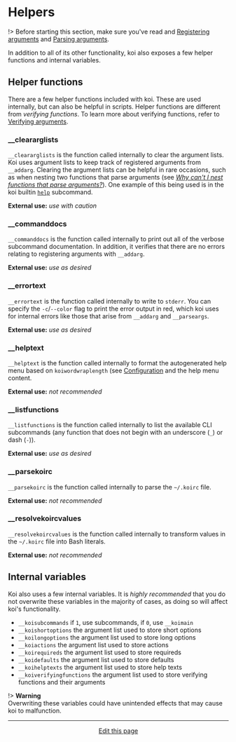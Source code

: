 # Helpers
!> Before starting this section, make sure you've read and [Registering arguments](/registering_arguments) and [Parsing arguments](/parsing_arguments).

In addition to all of its other functionality, koi also exposes a few helper functions and internal variables.

## Helper functions
There are a few helper functions included with koi. These are used internally, but can also be helpful in scripts. Helper functions are different from _verifying functions_. To learn more about verifying functions, refer to [Verifying arguments](/verifying_arguments?id=verifying-functions).

### __cleararglists

`__cleararglists` is the function called internally to clear the argument lists. Koi uses argument lists to keep track of registered arguments from `__addarg`. Clearing the argument lists can be helpful in rare occasions, such as when nesting two functions that parse arguments (see *[Why can't I nest functions that parse arguments?](/faq?id=why-can39t-i-nest-functions-that-parse-arguments)*). One example of this being used is in the koi builtin [`help`](/using_subcommands?id=help) subcommand.

**External use:** _use with caution_

### __commanddocs

`__commanddocs` is the function called internally to print out all of the verbose subcommand documentation. In addition, it verifies that there are no errors relating to registering arguments with `__addarg`. 

**External use:** _use as desired_

### __errortext

`__errortext` is the function called internally to write to `stderr`. You can specify the `-c`/`--color` flag to print the error output in red, which koi uses for internal errors like those that arise from `__addarg` and `__parseargs`.

**External use:** _use as desired_

### __helptext

`__helptext` is the function called internally to format the autogenerated help menu based on `koiwordwraplength` (see [Configuration](/configuration) and the help menu content.

**External use:** _not recommended_

### __listfunctions

`__listfunctions` is the function called internally to list the available CLI subcommands (any function that does not begin with an underscore (`_`) or dash (`-`)).

**External use:** _use as desired_

### __parsekoirc

`__parsekoirc` is the function called internally to parse the `~/.koirc` file.

**External use:** _not recommended_

### __resolvekoircvalues

`__resolvekoircvalues` is the function called internally to transform values in the `~/.koirc` file into Bash literals.

**External use:** _not recommended_

## Internal variables
Koi also uses a few internal variables. It is _highly recommended_ that you do not overwrite these variables in the majority of cases, as doing so will affect koi's functionality.
* `__koisubcommands` if `1`, use subcommands, if `0`, use `__koimain`
* `__koishortoptions` the argument list used to store short options
* `__koilongoptions` the argument list used to store long options
* `__koiactions` the argument list used to store actions
* `__koirequireds` the argument list used to store requireds
* `__koidefaults` the argument list used to store defaults
* `__koihelptexts` the argument list used to store help texts
* `__koiverifyingfunctions` the argument list used to store verifying functions and their arguments

!> **Warning**<br>Overwriting these variables could have unintended effects that may cause koi to malfunction.

<hr>
<div style="text-align:center">
	<a class="edit-link" href="https://github.com/wcarhart/wcarhart.github.io/docs/helpers.md" target="_blank"><i class="fas fa-edit"></i> Edit this page</a>
</div>